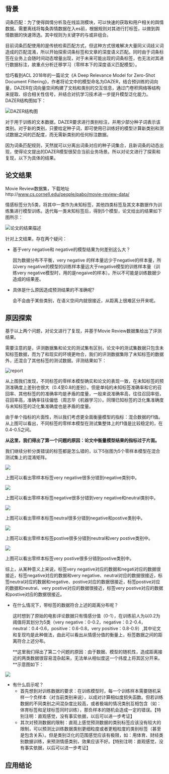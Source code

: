 
## 背景

词条匹配：为了使得舆情分析及在线监测模块，可以快速的获取和用户相关的舆情数据。需要离线将每条舆情数据在入es前，根据规则对其进行打标签，以做到舆情数据的快速筛选。其中规则为关键字的与或非组合。

目前词条匹配使用的是传统检索匹配方式，但这种方式很难解决大量同义词歧义词造成的匹配混淆，所以开始探索词条标签和文章的深度语义匹配。同时由于词条标签在业务上会随时间动态增量出现，对于未来可能出现的词条标签，也无法对其进行数据标注，故重点分析迁移学习（零样本下的深度语义匹配模型）。

 恰巧看到ACL 2018年的一篇论文《A Deep Relevance Model for Zero-Shot Document Filtering》，作者将论文中的模型命名为DAZER，结合预训练的词向量，DAZER在词向量空间构建了文档和类别的交互信息，通过门卷积网络等结构来提取、综合相关性信号，并结合对抗学习技术进一步提升模型泛化能力。DAZER结构图如下：

![DAZER结构图](https://raw.githubusercontent.com/LiuNingGit/DAZER/master/imags/20180926141619.png)

对于用于训练的文本数据，DAZER要求进行类别标注，并用少部分种子词表示该类别。对于新的类别，只要给定种子词，即可使用已训练好的模型计算新类别和测试数据之间的匹配度，而无需新类别的任何标注数据。

因为词条匹配规则，天然就可以分离出词条对应的种子词集合，且新词条的动态出现，使得论文提出的DAZER模型很契合当前业务场景。所以对论文进行了探索和复现，以下为具体的结果。

## 论文结果

Movie Review数据集，下载地址http://www.cs.cornell.edu/people/pabo/movie-review-data/

情感标签分为5类，将其中一类作为未知标签，其他四类标签及其文本数据作为训练集进行模型训练。迭代每一类未知标签后，得到5个模型，论文给出的结果如下图所示：

![论文的结果描述](https://raw.githubusercontent.com/LiuNingGit/DAZER/master/imags/20180925160458.png)


针对上文结果，存在两个疑问：

- 基于very negative和 negative的模型结果为何差别这么大？

    因为数据分布不平衡，very negative 的样本量远少于negative的样本量，所以very negative的模型的训练样本量远大于negative模型的训练样本量（训练very negative模型时，用的是negaive的样本）。所以不可能是训练数据少造成的结果差。

- 具体是什么原因造成预测结果的不准确呢?

   会不会由于某些类别，在语义空间内就很接近，从距离上很难区分开来呢。

## 原因探索

基于以上两个问题，对论文进行了复现，并基于Movie Review数据集给出了评测结果。

需要注意的是，评测数据集和论文的测试集有区别，论文中的测试集数据只包含未知标签数据，而为了和现实的环境更吻合，我们的评测数据集除了未知标签的数据外，还混合了其他标签的测试数据。评测结果如下：

![report](https://raw.githubusercontent.com/LiuNingGit/DAZER/master/imags/2018-09-25-20-01-05.jpg)

从上图我们发现，不同标签的零样本模型确实和论文的表现一致，在未知标签的预测准确度上差别也很大（0.4至0.8的差别）。但是单纯的未知标签准确率和它的召回率、其他标签的的准确率均是矛盾的度量，一般来说准确率高，往往召回率低，召回率高，准确率往往偏低（周志华《机器学习》）。同理已知标签的泛化集准确度与未知标签的泛化集准确度也是矛盾的度量。

由于单个指标的片面性，所以我们考虑更全面衡量模型的指标：混合数据的f1值。从上图可以看出，不同标签的零样本模型在测试集整体上的f1值是比较稳定的，在0.4-0.5之间。

**从这里，我们得出了第一个问题的原因：论文中衡量模型结果的指标过于片面。**

我们继续分析分类错误的标签都是怎么错的，以下5张图为5个零样本模型在混合测试集上的混淆矩阵。

![](https://raw.githubusercontent.com/LiuNingGit/DAZER/master/imags/2018-09-26-14-42-02.jpg)

上图可以看出零样本标签very negative很多分错到negative类别中。

![](https://raw.githubusercontent.com/LiuNingGit/DAZER/master/imags/2018-09-26-14-42-12.jpg)

上图可以看出零样本标签negative很多分错到very negative和neutral类别中。

![](https://raw.githubusercontent.com/LiuNingGit/DAZER/master/imags/2018-09-26-14-42-42.jpg)

上图可以看出零样本标签neutral很多分错到negative和postive类别中。

![](https://raw.githubusercontent.com/LiuNingGit/DAZER/master/imags/2018-09-26-14-42-50.jpg)

上图可以看出零样本标签postive很多分错到neutral和very postive类别中。

![](https://raw.githubusercontent.com/LiuNingGit/DAZER/master/imags/2018-09-26-14-43-02.jpg)

上图可以看出零样本标签very postive很多分错到postive类别中。

综上，从某种意义上来说，标签very negative对应的数据和negati对应的数据很接近，标签negative对应的数据和very negative、neutral对应的数据很接近，标签neutral对应的数据和negative、postive对应的数据很接近，标签postive对应的数据和neutral、very postive对应的数据很接近，标签very postive对应的数据和postive对应的数据很接近。

- 在什么情况下，带标签的数据符合上述的距离分布呢？

    这时想到了原始的电影评论数据只有情感分值（0-1），在训练前人为以0.2为阈值将其划分为5类（very negative：0-0.2，negative：0.2-0.4，neutral：0.4-0.6，positive：0.6-0.8，very positive：0.8-0.9）,其中论文和复现均是此种做法，由此可以看出从情感分值的衡量上，标签数据之间的距离符合上述分布。

   **这里我们得出了第二个问题的原因：由于数据、模型的随机性，造成距离接近的两类数据很容易混杂起来，无法单从相似度这一个纬度上将其区分开来。**示意图如下：

![](https://raw.githubusercontent.com/LiuNingGit/DAZER/master/imags/20180926170414.jpg)

- 有什么启示呢？
    - 首先想到对训练数据的要求：在训练模型时，每一个训练样本需要随机采样一个负样本（对当前类别来说），以成对计算相似度损失函数。但若训练数据的不同类别之间混杂度比较高，或者极端的情况类别互相包含（如：体育标签和足球标签同时训练），那负样本的随机会造成一定的错误。【特别注明：直观感觉，没有事实依据，以后可以进一步考证】
    - 其次对预测数据的限制：直观上感觉预测数据的类别标签应该没有较大的限制，可以预测比训练数据类别更细粒度或者更粗粒度的类别标签（甚至是包含关系）。但是类别泛化的范围感觉应该有极限，如：用体育、财经类别数据训练，来预测情感类别，效果应该不好。【特别注明：直观感觉，没有事实依据，以后可以进一步考证】

## 应用结论

